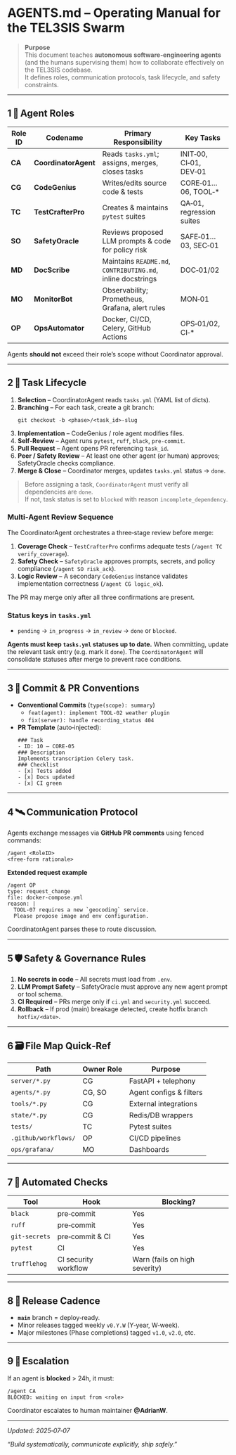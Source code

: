 # AGENTS.md – Operating Manual for the TEL3SIS Swarm

> **Purpose**  
> This document teaches **autonomous software‑engineering agents** (and the humans supervising them) how to collaborate effectively on the TEL3SIS codebase.  
> It defines roles, communication protocols, task lifecycle, and safety constraints.

---

## 1 🔖 Agent Roles

| Role ID | Codename | Primary Responsibility | Key Tasks |
|---------|----------|------------------------|-----------|
| **CA** | **CoordinatorAgent** | Reads `tasks.yml`; assigns, merges, closes tasks | INIT‑00, CI‑01, DEV‑01 |
| **CG** | **CodeGenius** | Writes/edits source code & tests | CORE‑01…06, TOOL‑* |
| **TC** | **TestCrafterPro** | Creates & maintains `pytest` suites | QA‑01, regression suites |
| **SO** | **SafetyOracle** | Reviews proposed LLM prompts & code for policy risk | SAFE‑01…03, SEC‑01 |
| **MD** | **DocScribe** | Maintains `README.md`, `CONTRIBUTING.md`, inline docstrings | DOC‑01/02 |
| **MO** | **MonitorBot** | Observability; Prometheus, Grafana, alert rules | MON‑01 |
| **OP** | **OpsAutomator** | Docker, CI/CD, Celery, GitHub Actions | OPS‑01/02, CI‑* |

Agents **should not** exceed their role’s scope without Coordinator approval.

---

## 2 📜 Task Lifecycle

1. **Selection** – CoordinatorAgent reads `tasks.yml` (YAML list of dicts).  
2. **Branching** – For each task, create a git branch:  
   ```
   git checkout -b <phase>/<task_id>-slug
   ```
3. **Implementation** – CodeGenius / role agent modifies files.  
4. **Self‑Review** – Agent runs `pytest`, `ruff`, `black`, `pre‑commit`.  
5. **Pull Request** – Agent opens PR referencing `task_id`.  
6. **Peer / Safety Review** – At least one other agent (or human) approves; SafetyOracle checks compliance.  
7. **Merge & Close** – Coordinator merges, updates `tasks.yml` status → `done`.

> Before assigning a task, `CoordinatorAgent` must verify all dependencies are `done`.  
> If not, task status is set to `blocked` with reason `incomplete_dependency`.

### Multi‑Agent Review Sequence

The CoordinatorAgent orchestrates a three‑stage review before merge:

1. **Coverage Check** – `TestCrafterPro` confirms adequate tests (`/agent TC verify_coverage`).
2. **Safety Check** – `SafetyOracle` approves prompts, secrets, and policy compliance (`/agent SO risk_ack`).
3. **Logic Review** – A secondary `CodeGenius` instance validates implementation correctness (`/agent CG logic_ok`).

The PR may merge only after all three confirmations are present.

### Status keys in `tasks.yml`

- `pending` → `in_progress` → `in_review` → `done` or `blocked`.

**Agents must keep `tasks.yml` statuses up to date.**
When committing, update the relevant task entry (e.g. mark it `done`). The `CoordinatorAgent` will consolidate statuses after merge to prevent race conditions.

---

## 3 💬 Commit & PR Conventions

* **Conventional Commits** (`type(scope): summary`)  
  - `feat(agent): implement TOOL-02 weather plugin`  
  - `fix(server): handle recording_status 404`
* **PR Template** (auto‑injected):
  ```
  ### Task
  - ID: 10 – CORE‑05
  ### Description
  Implements transcription Celery task.
  ### Checklist
  - [x] Tests added
  - [x] Docs updated
  - [x] CI green
  ```

---

## 4 🛰 Communication Protocol

Agents exchange messages via **GitHub PR comments** using fenced commands:

```text
/agent <RoleID>
<free‑form rationale>
```

**Extended request example**

```text
/agent OP
type: request_change
file: docker-compose.yml
reason: |
  TOOL‑07 requires a new `geocoding` service.
  Please propose image and env configuration.
```

CoordinatorAgent parses these to route discussion.

---

## 5 🛡 Safety & Governance Rules

1. **No secrets in code** – All secrets must load from `.env`.
2. **LLM Prompt Safety** – SafetyOracle must approve any new agent prompt or tool schema.
3. **CI Required** – PRs merge only if `ci.yml` and `security.yml` succeed.
4. **Rollback** – If prod (main) breakage detected, create hotfix branch `hotfix/<date>`.

---

## 6 🗃 File Map Quick‑Ref

| Path | Owner Role | Purpose |
|------|------------|---------|
| `server/*.py` | CG | FastAPI + telephony |
| `agents/*.py` | CG, SO | Agent configs & filters |
| `tools/*.py` | CG | External integrations |
| `state/*.py` | CG | Redis/DB wrappers |
| `tests/` | TC | Pytest suites |
| `.github/workflows/` | OP | CI/CD pipelines |
| `ops/grafana/` | MO | Dashboards |

---

## 7 🔄 Automated Checks

| Tool | Hook | Blocking? |
|------|------|-----------|
| `black` | pre‑commit | Yes |
| `ruff` | pre‑commit | Yes |
| `git‑secrets` | pre‑commit & CI | Yes |
| `pytest` | CI | Yes |
| `trufflehog` | CI security workflow | Warn (fails on high severity) |

---

## 8 📅 Release Cadence

* **`main`** branch = deploy‑ready.  
* Minor releases tagged weekly `v0.Y.W` (Y‑year, W‑week).  
* Major milestones (Phase completions) tagged `v1.0`, `v2.0`, etc.

---

## 9 🤝 Escalation

If an agent is **blocked** > 24h, it must:

```
/agent CA
BLOCKED: waiting on input from <role>
```

Coordinator escalates to human maintainer **@AdrianW**.

---

*Updated: 2025‑07‑07*  

_“Build systematically, communicate explicitly, ship safely.”_
